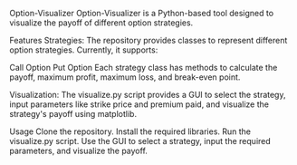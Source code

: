 Option-Visualizer
Option-Visualizer is a Python-based tool designed to visualize the payoff of different option strategies.

Features
Strategies: The repository provides classes to represent different option strategies. Currently, it supports:

Call Option
Put Option
Each strategy class has methods to calculate the payoff, maximum profit, maximum loss, and break-even point.

Visualization: The visualize.py script provides a GUI to select the strategy, input parameters like strike price and premium paid, and visualize the strategy's payoff using matplotlib.

Usage
Clone the repository.
Install the required libraries.
Run the visualize.py script.
Use the GUI to select a strategy, input the required parameters, and visualize the payoff.
